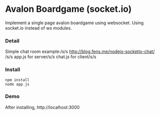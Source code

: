 # Avalon Boardgame (socket.io)

Implement a single page avalon boardgame using websocket. Using socket.io instead of ws modules.

### Detail

Simple chat room example:/s/s
http://blog.fens.me/nodejs-socketio-chat/ /s/s
app.js for server/s/s
chat.js for client/s/s

### Install

```{bash}
npm install
node app.js
```

### Demo
After installing, 
http://localhost:3000
